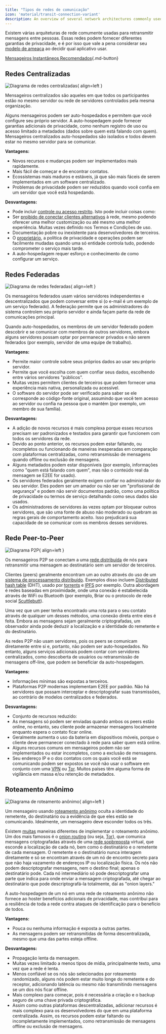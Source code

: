 ```yaml
---
title: "Tipos de redes de comunicação"
icon: 'material/transit-connection-variant'
description: An overview of several network architectures commonly used by instant messaging applications.
---
```


Existem várias arquiteturas de rede comumente usadas para retransmitir mensagens entre pessoas. Essas redes podem fornecer diferentes garantias de privacidade, e é por isso que vale a pena considerar seu [modelo de ameaça](../basics/threat-modeling.md) ao decidir qual aplicativo usar.

[Mensageiros Instantâneos Recomendados](../real-time-communication.md ""){.md-button}

## Redes Centralizadas

![Diagrama de redes centralizadas](../assets/img/layout/network-centralized.svg){ align=left }

Mensageiros centralizados são aqueles em que todos os participantes estão no mesmo servidor ou rede de servidores controlados pela mesma organização.

Alguns mensageiros podem ser auto-hospedados e permitem que você configure seu próprio servidor. A auto-hospedagem pode fornecer garantias adicionais de privacidade, como nenhum registro de uso ou acesso limitado a metadados (dados sobre quem está falando com quem). Mensageiros centralizados auto-hospedados são isolados e todos devem estar no mesmo servidor para se comunicar.

**Vantagens:**

- Novos recursos e mudanças podem ser implementados mais rapidamente.
- Mais fácil de começar e de encontrar contatos.
- Ecossistemas mais maduros e estáveis, já que são mais fáceis de serem implementados em um software centralizado.
- Problemas de privacidade podem ser reduzidos quando você confia em um servidor que você está hospedando.

**Desvantagens:**

- Pode incluir [controle ou acesso restrito](https://drewdevault.com/2018/08/08/Signal.html). Isto pode incluir coisas como:
- Ser [proibido de conectar clientes alternativos](https://github.com/LibreSignal/LibreSignal/issues/37#issuecomment-217211165) à rede, mesmo podendo oferecer uma melhor customização ou até mesmo uma melhor experiência. Muitas vezes definido nos Termos e Condições de uso.
- Documentação pobre ou inexistente para desenvolvedores de terceiros.
- O [proprietário](https://web.archive.org/web/20210729191953/https://blog.privacytools.io/delisting-wire/), a política de privacidade e operações podem ser facilmente mudadas quando uma só entidade controla tudo, podendo comprometer o serviço mais tarde.
- A auto-hospedagem requer esforço e conhecimento de como configurar um serviço.

## Redes Federadas

![Diagrama de redes federadas](../assets/img/layout/network-decentralized.svg){ align=left }

Os mensageiros federados usam vários servidores independentes e descentralizados que podem conversar entre si (o e-mail é um exemplo de um serviço federado). A federação permite que os administradores do sistema controlem seu próprio servidor e ainda façam parte da rede de comunicações principal.

Quando auto-hospedados, os membros de um servidor federado podem descobrir e se comunicar com membros de outros servidores, embora alguns servidores possam optar por permanecer privados e não serem federados (por exemplo, servidor de uma equipe de trabalho).

**Vantagens:**

- Permite maior controle sobre seus próprios dados ao usar seu próprio servidor.
- Permite que você escolha com quem confiar seus dados, escolhendo entre vários servidores "públicos".
- Muitas vezes permitem clientes de terceiros que podem fornecer uma experiência mais nativa, personalizada ou acessível.
- O software do servidor pode ser verificado para saber se ele corresponde ao código-fonte original, assumindo que você tem acesso ao servidor ou confia na pessoa que o mantém (por exemplo, um membro de sua família).

**Desvantagens:**

- A adição de novos recursos é mais complexa porque esses recursos precisam ser padronizados e testados para garantir que funcionem com todos os servidores da rede.
- Devido ao ponto anterior, os recursos podem estar faltando, ou incompletos ou funcionando de maneiras inesperadas em comparação com plataformas centralizadas, como retransmissão de mensagens quando offline ou exclusão de mensagens.
- Alguns metadados podem estar disponíveis (por exemplo, informações como "quem está falando com quem", mas não o conteúdo real da mensagem se E2EE for usado).
- Os servidores federados geralmente exigem confiar no administrador do seu servidor. Eles podem ser um amador ou não ser um "profissional de segurança" e podem não servir documentos padrão, como uma política de privacidade ou termos de serviço detalhando como seus dados são usados.
- Os administradores de servidores às vezes optam por bloquear outros servidores, que são uma fonte de abuso não moderado ou quebram as regras gerais de comportamento aceito. Isso prejudicará sua capacidade de se comunicar com os membros desses servidores.

## Rede Peer-to-Peer

![Diagrama P2P](../assets/img/layout/network-distributed.svg){ align=left }

Os mensageiros P2P se conectam a uma [ rede distribuída](https://en.wikipedia.org/wiki/Distributed_networking) de nós para retransmitir uma mensagem ao destinatário sem um servidor de terceiros.

Clientes (peers) geralmente encontram um ao outro através do uso de um [sistema de processamento distribuído](https://pt.wikipedia.org/wiki/Sistema_de_processamento_distribu%C3%ADdo). Exemplos disso incluem [Distributed hash table](https://pt.wikipedia.org/wiki/Distributed_hash_table) (DHT), usado por [torrents](https://pt.wikipedia.org/wiki/BitTorrent) e [IPFS](https://pt.wikipedia.org/wiki/Sistema_de_Arquivos_Interplanet%C3%A1rio) por exemplo. Outra abordagem é redes baseadas em proximidade, onde uma conexão é estabelecida através de WiFi ou Bluetooth (por exemplo, Briar ou o protocolo de rede social [Scuttlebutt](https://www.scuttlebutt.nz)).

Uma vez que um peer tenha encontrado uma rota para o seu contato através de qualquer um desses métodos, uma conexão direta entre eles é feita. Embora as mensagens sejam geralmente criptografadas, um observador ainda pode deduzir a localização e a identidade do remetente e do destinatário.

As redes P2P não usam servidores, pois os peers se comunicam diretamente entre si e, portanto, não podem ser auto-hospedados. No entanto, alguns serviços adicionais podem contar com servidores centralizados, como descoberta de usuários ou retransmissão de mensagens off-line, que podem se beneficiar da auto-hospedagem.

**Vantagens:**

- Informações mínimas são expostas a terceiros.
- Plataformas P2P modernas implementam E2EE por padrão. Não há servidores que possam interceptar e descriptografar suas transmissões, ao contrário de modelos centralizados e federados.

**Desvantagens:**

- Conjunto de recursos reduzido:
- As mensagens só podem ser enviadas quando ambos os peers estão online, no entanto, seu cliente pode armazenar mensagens localmente enquanto espera o contato ficar online.
- Geralmente aumenta o uso da bateria em dispositivos móveis, porque o cliente deve permanecer conectado à rede para saber quem está online.
- Alguns recursos comuns em mensageiros podem não ser implementados ou estar incompletos, como a exclusão de mensagens.
- Seu endereço IP e o dos contatos com os quais você está se comunicando podem ser expostos se você não usar o software em conjunto com uma [VPN](../vpn.md) ou [Tor](../tor.md). Muitos países têm alguma forma de vigilância em massa e/ou retenção de metadados.

## Roteamento Anônimo

![Diagrama de roteamento anônimo](../assets/img/layout/network-anonymous-routing.svg){ align=left }

Um mensageiro usando [roteamento anônimo](https://doi.org/10.1007/978-1-4419-5906-5_628) oculta a identidade do remetente, do destinatário ou a evidência de que eles estão se comunicando. Idealmente, um mensageiro deve esconder todos os três.

Existem [muitas](https://doi.org/10.1145/3182658) maneiras diferentes de implementar o roteamento anônimo. Um dos mais famosos é o [onion routing](https://en.wikipedia.org/wiki/Onion_routing) (ou seja, [Tor](tor-overview.md)), que comunica mensagens criptografadas através de uma [rede sopbreposta](https://pt.wikipedia.org/wiki/Rede_sobreposta) virtual, que esconde a localização de cada nó, bem como o destinatário e o remetente de cada mensagem. O remetente e o destinatário nunca interagem diretamente e só se encontram através de um nó de encontro secreto para que não haja vazamento de endereços IP ou localização física. Os nós não podem descriptografar mensagens, nem o destino final; apenas o destinatário pode. Cada nó intermediário só pode descriptografar uma parte que indica para onde enviar a mensagem criptografada, até chegar ao destinatário que pode descriptografá-la totalmente, daí as "onion layers."

A auto-hospedagem de um nó em uma rede de roteamento anônimo não fornece ao hoster benefícios adicionais de privacidade, mas contribui para a resiliência de toda a rede contra ataques de identificação para o benefício de todos.

**Vantagens:**

- Pouca ou nenhuma informação é exposta a outras partes.
- As mensagens podem ser retransmitidas de forma descentralizada, mesmo que uma das partes esteja offline.

**Desvantagens:**

- Propagação lenta da mensagem.
- Muitas vezes limitado a menos tipos de mídia, principalmente texto, uma vez que a rede é lenta.
- Menos confiável se os nós são selecionados por roteamento randomizado, alguns nós podem estar muito longe do remetente e do receptor, adicionando latência ou mesmo não transmitindo mensagens se um dos nós ficar offline.
- Mais complexo para começar, pois é necessária a criação e o backup seguro de uma chave privada criptográfica.
- Assim como outras plataformas descentralizadas, adicionar recursos é mais complexo para os desenvolvedores do que em uma plataforma centralizada. Assim, os recursos podem estar faltando ou incompletamente implementados, como retransmissão de mensagens offline ou exclusão de mensagens.
